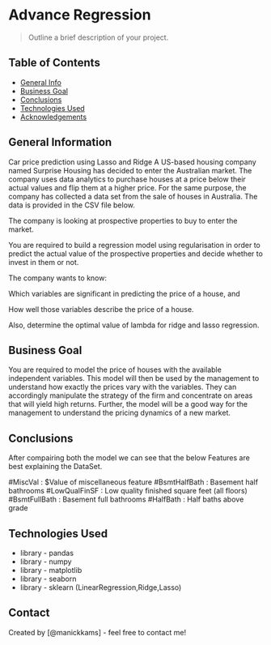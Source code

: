 # Advance Regression
> Outline a brief description of your project.


## Table of Contents
* [General Info](#general-information)
* [Business Goal](#business-goal)
* [Conclusions](#conclusions)
* [Technologies Used](#technologies-used)
* [Acknowledgements](#acknowledgements)

<!-- You can include any other section that is pertinent to your problem -->

## General Information
Car price prediction using Lasso and Ridge A US-based housing company named Surprise Housing has decided to enter the Australian market. The company uses data analytics to purchase houses at a price below their actual values and flip them at a higher price. For the same purpose, the company has collected a data set from the sale of houses in Australia. The data is provided in the CSV file below.

The company is looking at prospective properties to buy to enter the market.

You are required to build a regression model using regularisation in order to predict the actual value of the prospective properties and decide whether to invest in them or not.

The company wants to know:

Which variables are significant in predicting the price of a house, and

How well those variables describe the price of a house.

Also, determine the optimal value of lambda for ridge and lasso regression.

<!-- You don't have to answer all the questions - just the ones relevant to your project. -->


## Business Goal

You are required to model the price of houses with the available independent variables. This model will then be used by the management to understand how exactly the prices vary with the variables. They can accordingly manipulate the strategy of the firm and concentrate on areas that will yield high returns. Further, the model will be a good way for the management to understand the pricing dynamics of a new market.


## Conclusions

After compairing both the model we can see that the below Features are best explaining the DataSet.

#MiscVal      : $Value of miscellaneous feature 
#BsmtHalfBath : Basement half bathrooms
#LowQualFinSF : Low quality finished square feet (all floors)
#BsmtFullBath : Basement full bathrooms
#HalfBath     : Half baths above grade


<!-- You don't have to answer all the questions - just the ones relevant to your project. -->


## Technologies Used
- library - pandas  
- library - numpy 
- library - matplotlib 
- library - seaborn  
- library - sklearn (LinearRegression,Ridge,Lasso) 

<!-- As the libraries versions keep on changing, it is recommended to mention the version of library used in this project -->


## Contact
Created by [@manickkams] - feel free to contact me!


<!-- Optional -->
<!-- ## License -->
<!-- This project is open source and available under the [... License](). -->

<!-- You don't have to include all sections - just the one's relevant to your project -->
